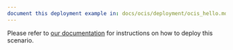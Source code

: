 ```yaml
---
document this deployment example in: docs/ocis/deployment/ocis_hello.md
---
```


Please refer to [our documentation](https://owncloud.dev/ocis/deployment/ocis_hello/)
for instructions on how to deploy this scenario.
